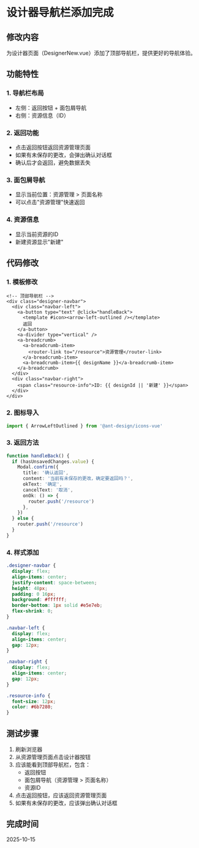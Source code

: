 # 设计器导航栏添加完成

## 修改内容

为设计器页面（DesignerNew.vue）添加了顶部导航栏，提供更好的导航体验。

## 功能特性

### 1. 导航栏布局

- 左侧：返回按钮 + 面包屑导航
- 右侧：资源信息（ID）

### 2. 返回功能

- 点击返回按钮返回资源管理页面
- 如果有未保存的更改，会弹出确认对话框
- 确认后才会返回，避免数据丢失

### 3. 面包屑导航

- 显示当前位置：资源管理 > 页面名称
- 可以点击"资源管理"快速返回

### 4. 资源信息

- 显示当前资源的ID
- 新建资源显示"新建"

## 代码修改

### 1. 模板修改

```vue
<!-- 顶部导航栏 -->
<div class="designer-navbar">
  <div class="navbar-left">
    <a-button type="text" @click="handleBack">
      <template #icon><arrow-left-outlined /></template>
      返回
    </a-button>
    <a-divider type="vertical" />
    <a-breadcrumb>
      <a-breadcrumb-item>
        <router-link to="/resource">资源管理</router-link>
      </a-breadcrumb-item>
      <a-breadcrumb-item>{{ designName }}</a-breadcrumb-item>
    </a-breadcrumb>
  </div>
  <div class="navbar-right">
    <span class="resource-info">ID: {{ designId || '新建' }}</span>
  </div>
</div>
```

### 2. 图标导入

```typescript
import { ArrowLeftOutlined } from '@ant-design/icons-vue'
```

### 3. 返回方法

```typescript
function handleBack() {
  if (hasUnsavedChanges.value) {
    Modal.confirm({
      title: '确认返回',
      content: '当前有未保存的更改，确定要返回吗？',
      okText: '确定',
      cancelText: '取消',
      onOk: () => {
        router.push('/resource')
      },
    })
  } else {
    router.push('/resource')
  }
}
```

### 4. 样式添加

```css
.designer-navbar {
  display: flex;
  align-items: center;
  justify-content: space-between;
  height: 48px;
  padding: 0 16px;
  background: #ffffff;
  border-bottom: 1px solid #e5e7eb;
  flex-shrink: 0;
}

.navbar-left {
  display: flex;
  align-items: center;
  gap: 12px;
}

.navbar-right {
  display: flex;
  align-items: center;
  gap: 12px;
}

.resource-info {
  font-size: 12px;
  color: #6b7280;
}
```

## 测试步骤

1. 刷新浏览器
2. 从资源管理页面点击设计器按钮
3. 应该能看到顶部导航栏，包含：
   - 返回按钮
   - 面包屑导航（资源管理 > 页面名称）
   - 资源ID
4. 点击返回按钮，应该返回资源管理页面
5. 如果有未保存的更改，应该弹出确认对话框

## 完成时间

2025-10-15
